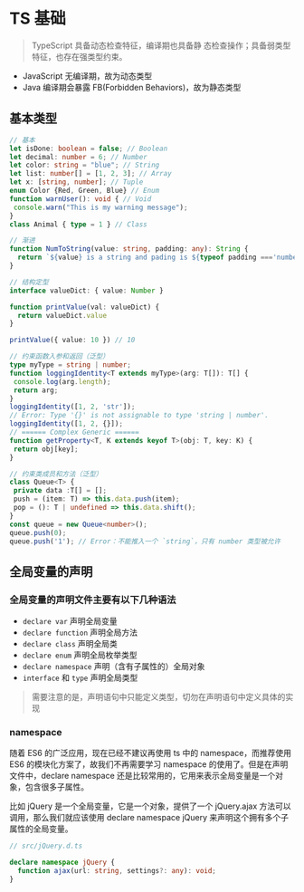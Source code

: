 # TS 基础

> TypeScript 具备动态检查特征，编译期也具备静
态检查操作；具备弱类型特征，也存在强类型约束。

- JavaScript ⽆编译期，故为动态类型
- Java 编译期会暴露 FB(Forbidden Behaviors)，故为静态类型

## 基本类型

```typescript
// 基本
let isDone: boolean = false; // Boolean
let decimal: number = 6; // Number
let color: string = "blue"; // String
let list: number[] = [1, 2, 3]; // Array
let x: [string, number]; // Tuple
enum Color {Red, Green, Blue} // Enum
function warnUser(): void { // Void
 console.warn("This is my warning message");
}
class Animal { type = 1 } // Class

// 渐进
function NumToString(value: string, padding: any): String {
  return `${value} is a string and pading is ${typeof padding ==='number' ? padding + 'px' : padding}`
}

// 结构定型
interface valueDict: { value: Number }

function printValue(val: valueDict) {
  return valueDict.value
}

printValue({ value: 10 }) // 10

// 约束函数⼊参和返回（泛型）
type myType = string | number;
function loggingIdentity<T extends myType>(arg: T[]): T[] {
 console.log(arg.length);
 return arg;
}
loggingIdentity([1, 2, 'str']);
// Error: Type '{}' is not assignable to type 'string | number'.
loggingIdentity([1, 2, {}]);
// ====== Complex Generic ======
function getProperty<T, K extends keyof T>(obj: T, key: K) {
 return obj[key];
}

// 约束类成员和⽅法（泛型）
class Queue<T> {
 private data :T[] = [];
 push = (item: T) => this.data.push(item);
 pop = (): T | undefined => this.data.shift();
}
const queue = new Queue<number>();
queue.push(0);
queue.push('1'); // Error：不能推⼊⼀个 `string`，只有 number 类型被允许
```

## 全局变量的声明

### 全局变量的声明文件主要有以下几种语法

- `declare var` 声明全局变量
- `declare function` 声明全局方法
- `declare class` 声明全局类
- `declare enum` 声明全局枚举类型
- `declare namespace` 声明（含有子属性的）全局对象
- `interface` 和 `type` 声明全局类型

> 需要注意的是，声明语句中只能定义类型，切勿在声明语句中定义具体的实现

### namespace

随着 ES6 的广泛应用，现在已经不建议再使用 ts 中的 namespace，而推荐使用 ES6 的模块化方案了，故我们不再需要学习 namespace 的使用了。但是在声明文件中，declare namespace 还是比较常用的，它用来表示全局变量是一个对象，包含很多子属性。

比如 jQuery 是一个全局变量，它是一个对象，提供了一个 jQuery.ajax 方法可以调用，那么我们就应该使用 declare namespace jQuery 来声明这个拥有多个子属性的全局变量。

```typescript
// src/jQuery.d.ts

declare namespace jQuery {
  function ajax(url: string, settings?: any): void;
}
```
